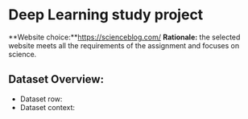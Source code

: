 # Deep Learning study project
**Website choice:**https://scienceblog.com/
**Rationale:** the selected website meets all the requirements of the assignment and focuses on science.

## Dataset Overview:
<ul>
  <li>Dataset row: </li>
  <li>Dataset context: </li>
</ul>
